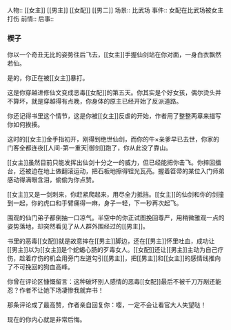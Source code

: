 人物:: [[女主]] [[男主]] [[女配]] [[男二]]
场景:: 比武场
事件:: 女配在比武场被女主打伤
前情:: 
后事:: 

### 楔子

你以一个奇丑无比的姿势往后飞去，[[女主]]手握仙剑站在你对面，一身白衣飘然若仙。

是的，你正在被[[女主]]暴打。

这是你穿越进修仙文变成恶毒[[女配]]的第五天。你其实是个好女孩，偶尔烫头并不算坏，就是穿越得有点晚，你身体的原主已经开始了反派道路。

你还记得书里这个情节，这是你被[[女主]]反虐的开始，作者用了整整两章来描写你如何挨揍。

这时的[[女主]]金手指初开，刚得到绝世仙剑，而你的牛×亲爹早已去世，你家的门客全都连夜[[人间-第一重天|御剑]]跑了，你从此没了靠山。

[[女主]]虽然目前只能发挥出仙剑十分之一的威力，但已经能把你击飞。你摔回擂台，还被迫在地上做翻滚运动，把石板地擦得锃光瓦亮。握着笤帚的某位入门师弟感动得满眼含泪，偷偷为你点赞。

[[女主]]又是一剑刺来，你赶紧爬起来，用尽全力抵挡。[[女主]]的仙剑和你的剑撞到一起，你的虎口和手臂痛得一麻，身子一轻，下一秒再次起飞。

围观的仙门弟子都倒抽一口凉气。半空中的你正试图挽回尊严，用稍微雅观一点的姿势落地，却突然看见了从人群外围经过的[[男主]]。

书里的恶毒[[女配]]就是故意摔在[[男主]]脚边，还在[[男主]]怀里吐血，成功让[[男主]]以为[[女主]]是个蛇蝎心肠的歹毒女人。[[女配]]还让[[男主]]主动为自己疗伤，趁着疗伤的机会用旁门左道勾引[[男主]]，把[[男主]]和[[女主]]的感情线推向了不可挽回的狗血高峰。

你曾在评论区慷慨留言：这种破坏别人感情的恶毒[[女配]]最后不被千刀万剐还能忍？作者不让她下场凄惨我就弃书！

那条评论成了最高赞，作者亲自回复你：嘤，一定不会让看官大人失望哒！

现在的你内心就是非常后悔。